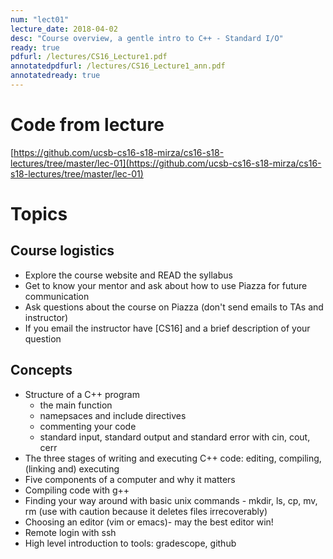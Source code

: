 ```yaml
---
num: "lect01"
lecture_date: 2018-04-02
desc: "Course overview, a gentle intro to C++ - Standard I/O"
ready: true
pdfurl: /lectures/CS16_Lecture1.pdf
annotatedpdfurl: /lectures/CS16_Lecture1_ann.pdf
annotatedready: true
---
```


# Code from lecture

[https://github.com/ucsb-cs16-s18-mirza/cs16-s18-lectures/tree/master/lec-01](https://github.com/ucsb-cs16-s18-mirza/cs16-s18-lectures/tree/master/lec-01)



# Topics

## Course logistics

* Explore the course website and READ the syllabus
* Get to know your mentor and ask about how to use Piazza for future communication
* Ask questions about the course on Piazza (don't send emails to TAs and instructor)
* If you email the instructor have [CS16] and a brief description of your question



## Concepts

* Structure of a C++ program
    * the main function
    * namepsaces and include directives
    * commenting your code
    * standard input, standard output and standard error with cin, cout, cerr
* The three stages of writing and executing C++ code: editing, compiling, (linking and) executing
* Five components of a computer and why it matters
* Compiling code with g++
* Finding your way around with basic unix commands - mkdir, ls, cp, mv, rm (use with caution because it deletes files irrecoverably)
* Choosing an editor (vim or emacs)- may the best editor win!
* Remote login with ssh
* High level introduction to tools: gradescope, github


